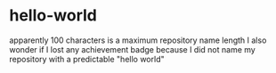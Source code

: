 # hello-world

apparently 100 characters is a maximum repository name length
I also wonder if I lost any achievement badge because I did not name my repository with a predictable "hello world"
